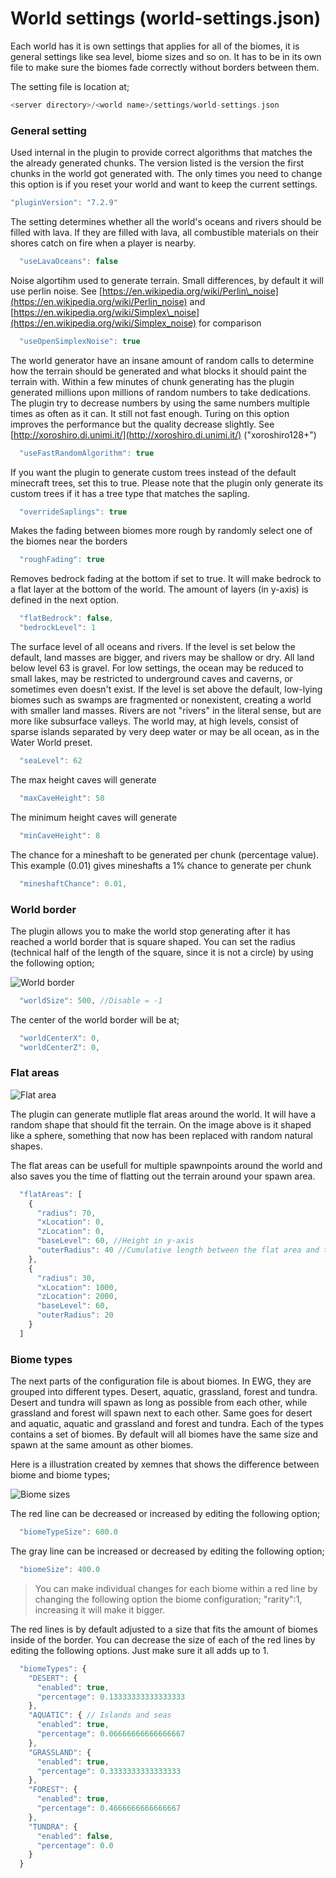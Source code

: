 # World settings \(world-settings.json\)

Each world has it is own settings that applies for all of the biomes, it is general settings like sea level, biome sizes and so on. It has to be in its own file to make sure the biomes fade correctly without borders between them.

The setting file is location at;

```c
<server directory>/<world name>/settings/world-settings.json
```

### General setting

Used internal in the plugin to provide correct algorithms that matches the the already generated chunks. The version listed is the version the first chunks in the world got generated with. The only times you need to change this option is if you reset your world and want to keep the current settings.

```javascript
"pluginVersion": "7.2.9"
```

The setting determines whether all the world's oceans and rivers should be filled with lava. If they are filled with lava, all combustible materials on their shores catch on fire when a player is nearby.

```javascript
  "useLavaOceans": false
```

Noise algortihm used to generate terrain. Small differences, by default it will use perlin noise. See [https://en.wikipedia.org/wiki/Perlin\_noise](https://en.wikipedia.org/wiki/Perlin_noise) and [https://en.wikipedia.org/wiki/Simplex\_noise](https://en.wikipedia.org/wiki/Simplex_noise) for comparison

```javascript
  "useOpenSimplexNoise": true 
```

The world generator have an insane amount of random calls to determine how the terrain should be generated and what blocks it should paint the terrain with. Within a few minutes of chunk generating has the plugin generated millions upon millions of random numbers to take dedications. The plugin try to decrease numbers by using the same numbers multiple times as often as it can. It still not fast enough. Turing on this option improves the performance but the quality decrease slightly. See [http://xoroshiro.di.unimi.it/](http://xoroshiro.di.unimi.it/) \("xoroshiro128+"\)

```javascript
  "useFastRandomAlgorithm": true
```

If you want the plugin to generate custom trees instead of the default minecraft trees, set this to true. Please note that the plugin only generate its custom trees if it has a tree type that matches the sapling.

```javascript
  "overrideSaplings": true
```

Makes the fading between biomes more rough by randomly select one of the biomes near the borders

```javascript
  "roughFading": true
```

Removes bedrock fading at the bottom if set to true. It will make bedrock to a flat layer at the bottom of the world. The amount of layers \(in y-axis\) is defined in the next option.

```javascript
  "flatBedrock": false,
  "bedrockLevel": 1
```

The surface level of all oceans and rivers. If the level is set below the default, land masses are bigger, and rivers may be shallow or dry. All land below level 63 is gravel. For low settings, the ocean may be reduced to small lakes, may be restricted to underground caves and caverns, or sometimes even doesn't exist. If the level is set above the default, low-lying biomes such as swamps are fragmented or nonexistent, creating a world with smaller land masses. Rivers are not "rivers" in the literal sense, but are more like subsurface valleys. The world may, at high levels, consist of sparse islands separated by very deep water or may be all ocean, as in the Water World preset.

```javascript
  "seaLevel": 62
```

The max height caves will generate

```javascript
  "maxCaveHeight": 50
```

The minimum height caves will generate

```javascript
  "minCaveHeight": 8
```

The chance for a mineshaft to be generated per chunk \(percentage value\). This example \(0.01\) gives mineshafts a 1% chance to generate per chunk

```javascript
  "mineshaftChance": 0.01,
```

### World border

  
The plugin allows you to make the world stop generating after it has reached a world border that is square shaped. You can set the radius \(technical half of the length of the square, since it is not a circle\) by using the following option;

![World border](http://i.imgur.com/X9xBvlG.png)

```javascript
  "worldSize": 500, //Disable = -1
```

The center of the world border will be at;

```javascript
  "worldCenterX": 0,
  "worldCenterZ": 0,
```

### Flat areas

![Flat area](http://i.imgur.com/MzXyi83.png)

The plugin can generate mutliple flat areas around the world. It will have a random shape that should fit the terrain. On the image above is it shaped like a sphere, something that now has been replaced with random natural shapes.

The flat areas can be usefull for multiple spawnpoints around the world and also saves you the time of flatting out the terrain around your spawn area.

```javascript
  "flatAreas": [ 
    {
      "radius": 70,
      "xLocation": 0,
      "zLocation": 0,
      "baseLevel": 60, //Height in y-axis
      "outerRadius": 40 //Cumulative length between the flat area and the normal terrain 
    },
    {
      "radius": 30,
      "xLocation": 1000,
      "zLocation": 2000,
      "baseLevel": 60,
      "outerRadius": 20
    }
  ]
```

### Biome types

The next parts of the configuration file is about biomes. In EWG, they are grouped into different types. Desert, aquatic, grassland, forest and tundra. Desert and tundra will spawn as long as possible from each other, while grassland and forest will spawn next to each other. Same goes for desert and aquatic, aquatic and grassland and forest and tundra. Each of the types contains a set of biomes. By default will all biomes have the same size and spawn at the same amount as other biomes.

Here is a illustration created by xemnes that shows the difference between biome and biome types;  


![Biome sizes](http://i.imgur.com/BOfhWoy.png)

The red line can be decreased or increased by editing the following option;

```javascript
  "biomeTypeSize": 600.0
```

The gray line can be increased or decreased by editing the following option;

```javascript
  "biomeSize": 400.0
```

> You can make individual changes for each biome within a red line by changing the following option the biome configuration; "rarity":1, increasing it will make it bigger.

The red lines is by default adjusted to a size that fits the amount of biomes inside of the border. You can decrease the size of each of the red lines by editing the following options. Just make sure it all adds up to 1.

```javascript
  "biomeTypes": { 
    "DESERT": {
      "enabled": true,
      "percentage": 0.13333333333333333
    },
    "AQUATIC": { // Islands and seas
      "enabled": true,
      "percentage": 0.06666666666666667
    },
    "GRASSLAND": {
      "enabled": true,
      "percentage": 0.3333333333333333
    },
    "FOREST": {
      "enabled": true,
      "percentage": 0.4666666666666667
    },
    "TUNDRA": {
      "enabled": false,
      "percentage": 0.0
    }
  }
```

